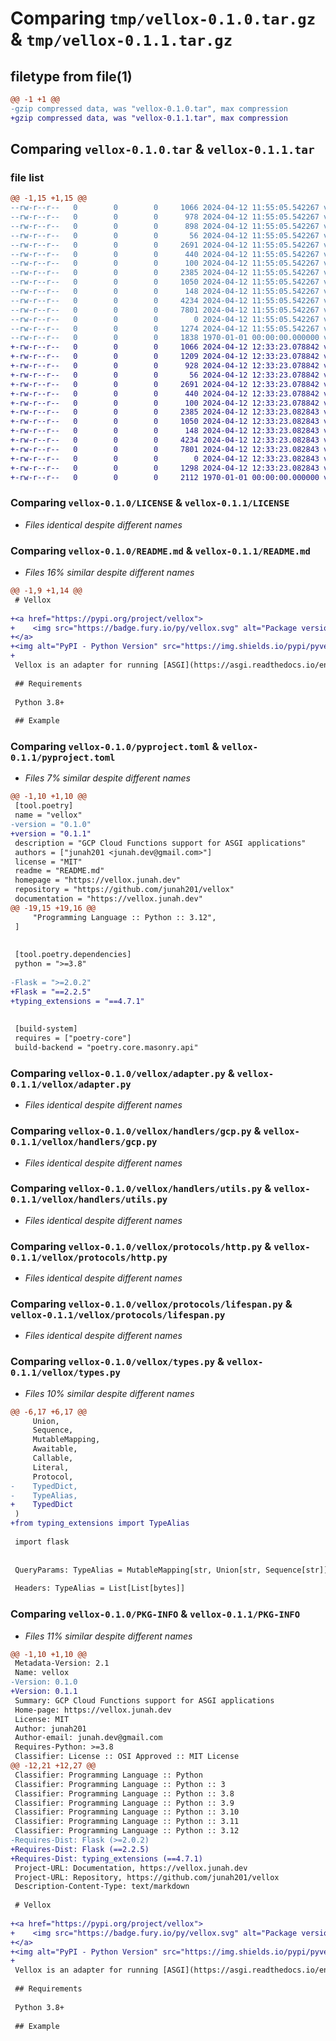 # Comparing `tmp/vellox-0.1.0.tar.gz` & `tmp/vellox-0.1.1.tar.gz`

## filetype from file(1)

```diff
@@ -1 +1 @@
-gzip compressed data, was "vellox-0.1.0.tar", max compression
+gzip compressed data, was "vellox-0.1.1.tar", max compression
```

## Comparing `vellox-0.1.0.tar` & `vellox-0.1.1.tar`

### file list

```diff
@@ -1,15 +1,15 @@
--rw-r--r--   0        0        0     1066 2024-04-12 11:55:05.542267 vellox-0.1.0/LICENSE
--rw-r--r--   0        0        0      978 2024-04-12 11:55:05.542267 vellox-0.1.0/README.md
--rw-r--r--   0        0        0      898 2024-04-12 11:55:05.542267 vellox-0.1.0/pyproject.toml
--rw-r--r--   0        0        0       56 2024-04-12 11:55:05.542267 vellox-0.1.0/vellox/__init__.py
--rw-r--r--   0        0        0     2691 2024-04-12 11:55:05.542267 vellox-0.1.0/vellox/adapter.py
--rw-r--r--   0        0        0      440 2024-04-12 11:55:05.542267 vellox-0.1.0/vellox/exceptions.py
--rw-r--r--   0        0        0      100 2024-04-12 11:55:05.542267 vellox-0.1.0/vellox/handlers/__init__.py
--rw-r--r--   0        0        0     2385 2024-04-12 11:55:05.542267 vellox-0.1.0/vellox/handlers/gcp.py
--rw-r--r--   0        0        0     1050 2024-04-12 11:55:05.542267 vellox-0.1.0/vellox/handlers/utils.py
--rw-r--r--   0        0        0      148 2024-04-12 11:55:05.542267 vellox-0.1.0/vellox/protocols/__init__.py
--rw-r--r--   0        0        0     4234 2024-04-12 11:55:05.542267 vellox-0.1.0/vellox/protocols/http.py
--rw-r--r--   0        0        0     7801 2024-04-12 11:55:05.542267 vellox-0.1.0/vellox/protocols/lifespan.py
--rw-r--r--   0        0        0        0 2024-04-12 11:55:05.542267 vellox-0.1.0/vellox/py.typed
--rw-r--r--   0        0        0     1274 2024-04-12 11:55:05.542267 vellox-0.1.0/vellox/types.py
--rw-r--r--   0        0        0     1838 1970-01-01 00:00:00.000000 vellox-0.1.0/PKG-INFO
+-rw-r--r--   0        0        0     1066 2024-04-12 12:33:23.078842 vellox-0.1.1/LICENSE
+-rw-r--r--   0        0        0     1209 2024-04-12 12:33:23.078842 vellox-0.1.1/README.md
+-rw-r--r--   0        0        0      928 2024-04-12 12:33:23.078842 vellox-0.1.1/pyproject.toml
+-rw-r--r--   0        0        0       56 2024-04-12 12:33:23.078842 vellox-0.1.1/vellox/__init__.py
+-rw-r--r--   0        0        0     2691 2024-04-12 12:33:23.078842 vellox-0.1.1/vellox/adapter.py
+-rw-r--r--   0        0        0      440 2024-04-12 12:33:23.078842 vellox-0.1.1/vellox/exceptions.py
+-rw-r--r--   0        0        0      100 2024-04-12 12:33:23.078842 vellox-0.1.1/vellox/handlers/__init__.py
+-rw-r--r--   0        0        0     2385 2024-04-12 12:33:23.082843 vellox-0.1.1/vellox/handlers/gcp.py
+-rw-r--r--   0        0        0     1050 2024-04-12 12:33:23.082843 vellox-0.1.1/vellox/handlers/utils.py
+-rw-r--r--   0        0        0      148 2024-04-12 12:33:23.082843 vellox-0.1.1/vellox/protocols/__init__.py
+-rw-r--r--   0        0        0     4234 2024-04-12 12:33:23.082843 vellox-0.1.1/vellox/protocols/http.py
+-rw-r--r--   0        0        0     7801 2024-04-12 12:33:23.082843 vellox-0.1.1/vellox/protocols/lifespan.py
+-rw-r--r--   0        0        0        0 2024-04-12 12:33:23.082843 vellox-0.1.1/vellox/py.typed
+-rw-r--r--   0        0        0     1298 2024-04-12 12:33:23.082843 vellox-0.1.1/vellox/types.py
+-rw-r--r--   0        0        0     2112 1970-01-01 00:00:00.000000 vellox-0.1.1/PKG-INFO
```

### Comparing `vellox-0.1.0/LICENSE` & `vellox-0.1.1/LICENSE`

 * *Files identical despite different names*

### Comparing `vellox-0.1.0/README.md` & `vellox-0.1.1/README.md`

 * *Files 16% similar despite different names*

```diff
@@ -1,9 +1,14 @@
 # Vellox
 
+<a href="https://pypi.org/project/vellox">
+    <img src="https://badge.fury.io/py/vellox.svg" alt="Package version">
+</a>
+<img alt="PyPI - Python Version" src="https://img.shields.io/pypi/pyversions/vellox.svg?style=flat-square">
+
 Vellox is an adapter for running [ASGI](https://asgi.readthedocs.io/en/latest) applications in GCP Cloud Functions.
 
 ## Requirements
 
 Python 3.8+
 
 ## Example
```

### Comparing `vellox-0.1.0/pyproject.toml` & `vellox-0.1.1/pyproject.toml`

 * *Files 7% similar despite different names*

```diff
@@ -1,10 +1,10 @@
 [tool.poetry]
 name = "vellox"
-version = "0.1.0"
+version = "0.1.1"
 description = "GCP Cloud Functions support for ASGI applications"
 authors = ["junah201 <junah.dev@gmail.com>"]
 license = "MIT"
 readme = "README.md"
 homepage = "https://vellox.junah.dev"
 repository = "https://github.com/junah201/vellox"
 documentation = "https://vellox.junah.dev"
@@ -19,15 +19,16 @@
     "Programming Language :: Python :: 3.12",
 ]
 
 
 [tool.poetry.dependencies]
 python = ">=3.8"
 
-Flask = ">=2.0.2"
+Flask = "==2.2.5"
+typing_extensions = "==4.7.1"
 
 
 [build-system]
 requires = ["poetry-core"]
 build-backend = "poetry.core.masonry.api"
```

### Comparing `vellox-0.1.0/vellox/adapter.py` & `vellox-0.1.1/vellox/adapter.py`

 * *Files identical despite different names*

### Comparing `vellox-0.1.0/vellox/handlers/gcp.py` & `vellox-0.1.1/vellox/handlers/gcp.py`

 * *Files identical despite different names*

### Comparing `vellox-0.1.0/vellox/handlers/utils.py` & `vellox-0.1.1/vellox/handlers/utils.py`

 * *Files identical despite different names*

### Comparing `vellox-0.1.0/vellox/protocols/http.py` & `vellox-0.1.1/vellox/protocols/http.py`

 * *Files identical despite different names*

### Comparing `vellox-0.1.0/vellox/protocols/lifespan.py` & `vellox-0.1.1/vellox/protocols/lifespan.py`

 * *Files identical despite different names*

### Comparing `vellox-0.1.0/vellox/types.py` & `vellox-0.1.1/vellox/types.py`

 * *Files 10% similar despite different names*

```diff
@@ -6,17 +6,17 @@
     Union,
     Sequence,
     MutableMapping,
     Awaitable,
     Callable,
     Literal,
     Protocol,
-    TypedDict,
-    TypeAlias,
+    TypedDict
 )
+from typing_extensions import TypeAlias
 
 import flask
 
 
 QueryParams: TypeAlias = MutableMapping[str, Union[str, Sequence[str]]]
 
 Headers: TypeAlias = List[List[bytes]]
```

### Comparing `vellox-0.1.0/PKG-INFO` & `vellox-0.1.1/PKG-INFO`

 * *Files 11% similar despite different names*

```diff
@@ -1,10 +1,10 @@
 Metadata-Version: 2.1
 Name: vellox
-Version: 0.1.0
+Version: 0.1.1
 Summary: GCP Cloud Functions support for ASGI applications
 Home-page: https://vellox.junah.dev
 License: MIT
 Author: junah201
 Author-email: junah.dev@gmail.com
 Requires-Python: >=3.8
 Classifier: License :: OSI Approved :: MIT License
@@ -12,21 +12,27 @@
 Classifier: Programming Language :: Python
 Classifier: Programming Language :: Python :: 3
 Classifier: Programming Language :: Python :: 3.8
 Classifier: Programming Language :: Python :: 3.9
 Classifier: Programming Language :: Python :: 3.10
 Classifier: Programming Language :: Python :: 3.11
 Classifier: Programming Language :: Python :: 3.12
-Requires-Dist: Flask (>=2.0.2)
+Requires-Dist: Flask (==2.2.5)
+Requires-Dist: typing_extensions (==4.7.1)
 Project-URL: Documentation, https://vellox.junah.dev
 Project-URL: Repository, https://github.com/junah201/vellox
 Description-Content-Type: text/markdown
 
 # Vellox
 
+<a href="https://pypi.org/project/vellox">
+    <img src="https://badge.fury.io/py/vellox.svg" alt="Package version">
+</a>
+<img alt="PyPI - Python Version" src="https://img.shields.io/pypi/pyversions/vellox.svg?style=flat-square">
+
 Vellox is an adapter for running [ASGI](https://asgi.readthedocs.io/en/latest) applications in GCP Cloud Functions.
 
 ## Requirements
 
 Python 3.8+
 
 ## Example
```

